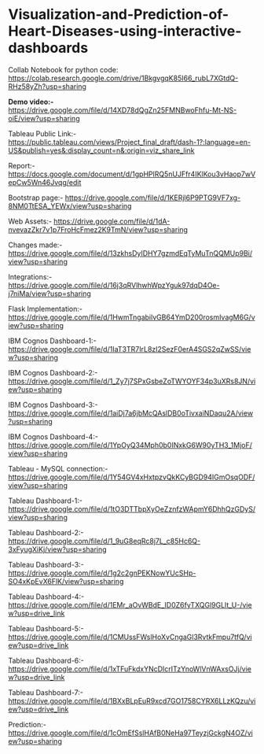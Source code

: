 # Visualization-and-Prediction-of-Heart-Diseases-using-interactive-dashboards


Collab Notebook for python code:
https://colab.research.google.com/drive/1BkgvgqK85I66_rubL7XGtdQ-RHz58yZh?usp=sharing

**Demo video:-**
https://drive.google.com/file/d/14XD78dQgZn25FMNBwoFhfu-Mt-NS-oiE/view?usp=sharing

Tableau Public Link:-
https://public.tableau.com/views/Project_final_draft/dash-1?:language=en-US&publish=yes&:display_count=n&:origin=viz_share_link

Report:-
https://docs.google.com/document/d/1gpHPlRQ5nUJFfr4IKlKou3vHaop7wVepCw5Wn46Jvqg/edit





Bootstrap page:-
https://drive.google.com/file/d/1KERjl6P9PTG9VF7xg-8NM0TtESA_YEWx/view?usp=sharing

Web Assets:-
https://drive.google.com/file/d/1dA-nvevazZkr7v1p7FroHcFmez2K9TmN/view?usp=sharing

Changes made:-
https://drive.google.com/file/d/13zkhsDyIDHY7gzmdEqTyMuTnQQMUp9Bi/view?usp=sharing

Integrations:-
https://drive.google.com/file/d/16j3qRVlhwhWpzYguk97dqD4Oe-j7niMa/view?usp=sharing

Flask Implementation:-
https://drive.google.com/file/d/1HwmTngabilvGB64YmD200rosmIvagM6G/view?usp=sharing

IBM Cognos Dashboard-1:-
https://drive.google.com/file/d/1IaT3TR7IrL8zI2SezF0erA4SGS2qZwSS/view?usp=sharing

IBM Cognos Dashboard-2:-
https://drive.google.com/file/d/1_Zy7j7SPxGsbeZoTWYOYF34p3uXRs8JN/view?usp=sharing

IBM Cognos Dashboard-3:-
https://drive.google.com/file/d/1aiDj7a6jbMcQAslDB0oTivxaiNDaqu2A/view?usp=sharing

IBM Cognos Dashboard-4:-
https://drive.google.com/file/d/1YpOyQ34Mph0b0INxkG6W90yTH3_1MjoF/view?usp=sharing

Tableau - MySQL connection:-
https://drive.google.com/file/d/1Y54GV4xHxtpzvQkKCyBGD94IGmOsqODF/view?usp=sharing

Tableau Dashboard-1:-
https://drive.google.com/file/d/1tO3DTTbpXyOeZznfzWApmY6DhhQzGDyS/view?usp=sharing

Tableau Dashboard-2:-
https://drive.google.com/file/d/1_9uG8eqRc8j7L_c85Hc6Q-3xFyugXiKj/view?usp=sharing

Tableau Dashboard-3:-
https://drive.google.com/file/d/1g2c2gnPEKNowYUcSHp-SO4xKpEvX6FlK/view?usp=sharing

Tableau Dashboard-4:-
https://drive.google.com/file/d/1EMr_aOvWBdE_ID0Z6fyTXQGl9GLlt_U-/view?usp=drive_link

Tableau Dashboard-5:-
https://drive.google.com/file/d/1CMUssFWslHoXvCngaGl3RvtkFmpu7tfQ/view?usp=drive_link

Tableau Dashboard-6:-
https://drive.google.com/file/d/1xTFuFkdxYNcDIcrITzYnoWlVnWAxsOJj/view?usp=drive_link

Tableau Dashboard-7:-
https://drive.google.com/file/d/1BXxBLpEuR9xcd7GO1758CYRX6LLzKQzu/view?usp=drive_link

Prediction:-
https://drive.google.com/file/d/1cOmEfSslHAfB0NeHa97TeyzjGckgN4OZ/view?usp=sharing
